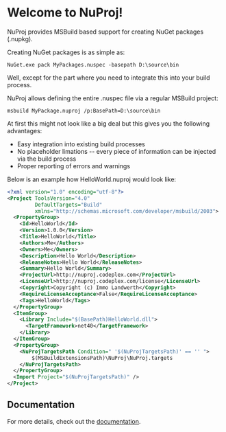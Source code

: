 # Welcome to NuProj!

NuProj provides MSBuild based support for creating NuGet packages (.nupkg).

Creating NuGet packages is as simple as:

    NuGet.exe pack MyPackages.nuspec -basepath D:\source\bin

Well, except for the part where you need to integrate this into your build
process.

NuProj allows defining the entire .nuspec file via a regular MSBuild project:

    msbuild MyPackage.nuproj /p:BasePath=D:\source\bin

At first this might not look like a big deal but this gives you the following
advantages:

* Easy integration into existing build processes
* No placeholder limations -- every piece of information can be injected via the
  build process
* Proper reporting of errors and warnings

Below is an example how HelloWorld.nuproj would look like:

```xml
<?xml version="1.0" encoding="utf-8"?>
<Project ToolsVersion="4.0"
         DefaultTargets="Build"
         xmlns="http://schemas.microsoft.com/developer/msbuild/2003">
  <PropertyGroup>
    <Id>HelloWorld</Id>
    <Version>1.0.0</Version>
    <Title>HelloWorld</Title>
    <Authors>Me</Authors>
    <Owners>Me</Owners>
    <Description>Hello World</Description>
    <ReleaseNotes>Hello World</ReleaseNotes>
    <Summary>Hello World</Summary>
    <ProjectUrl>http://nuproj.codeplex.com</ProjectUrl>
    <LicenseUrl>http://nuproj.codeplex.com/license</LicenseUrl>
    <Copyright>Copyright (c) Immo Landwerth</Copyright>
    <RequireLicenseAcceptance>False</RequireLicenseAcceptance>
    <Tags>HelloWorld</Tags>
  </PropertyGroup>
  <ItemGroup>
    <Library Include="$(BasePath)HelloWorld.dll">
      <TargetFramework>net40</TargetFramework>
    </Library>
  </ItemGroup>
  <PropertyGroup>
    <NuProjTargetsPath Condition=" '$(NuProjTargetsPath)' == '' ">
        $(MSBuildExtensionsPath)\NuProj\NuProj.targets
    </NuProjTargetsPath>
  </PropertyGroup>
  <Import Project="$(NuProjTargetsPath)" />
</Project>
```

## Documentation

For more details, check out the [documentation](docs/Documentation.md).